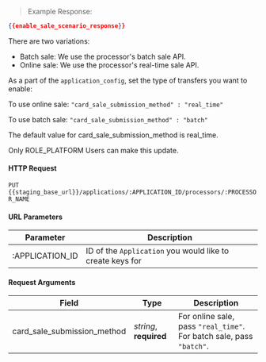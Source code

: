 > Example Response:

```json
{{enable_sale_scenario_response}}
```

There are two variations:

* Batch sale: We use the processor's batch sale API.
* Online sale: We use the processor's real-time sale API.

As a part of the `application_config`, set the type of transfers you want to enable:

To use online sale: `"card_sale_submission_method" : "real_time"`

To use batch sale: `"card_sale_submission_method" : "batch"`

The default value for card_sale_submission_method is real_time.

<aside class="notice">
Only ROLE_PLATFORM Users can make this update.
</aside>


#### HTTP Request

`PUT {{staging_base_url}}/applications/:APPLICATION_ID/processors/:PROCESSOR_NAME`

#### URL Parameters

Parameter | Description
--------- | -------------------------------------------------------------------
:APPLICATION_ID | ID of the `Application` you would like to create keys for

#### Request Arguments

Field | Type | Description
----- | ---- | -----------
card_sale_submission_method | *string*, **required** | For online sale, pass `"real_time"`. For batch sale, pass `"batch"`.

